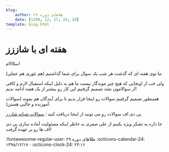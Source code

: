 ```yaml
---
blog:
    author: طلاهای دوره ۲۹
    date: [1398, 12, 17, 24, 16]
template: blog.html
---
```

# هفته ای با شاززز

<div class="cnt">
<p>سلاااام!</p>

<p>ما توی هفته ای که گذشت هر شب یک سوال برای شما گذاشتیم (هم تئوری هم عملی).</p>
<p>ولی خب از اونجایی که هیچ چیز موندگار نیست ما هم به دلیل اینکه استقبال لازم و کافی از سوالامون نشد تصمیم گرفتیم این کار رو بیشتر از یک هفته ادامه ندیم!</p>
<p>همینطور تصمیم گرفتیم سوالات رو اینجا قرار بدیم تا برای آیندگان هم بمونه (سوالات آموزنده و جالبی هستن).</p>

<p>پی دی اف سوالات رو می تونید از اینجا دریافت کنید : <a href="http://bayanbox.ir/info/188119676541859005/Shaazzz-Night-Problems">سوالات شبانه شاززز</a></p>

<p>جا داره یه تشکر ویژه بکنیم از علی صفری به خاطر اینکه مسئولیت آماده سازی پی دی اف ها رو بر عهده گرفت!</p>
</div>

<div class="blog-info" markdown>
<span class="blog-author">
:fontawesome-regular-user: طلاهای دوره ۲۹
</span>
<span class="blog-date">
:octicons-calendar-24: ۱۳۹۸/۱۲/۱۷ · :octicons-clock-24: ۲۴:۱۶
</span>
</div>


